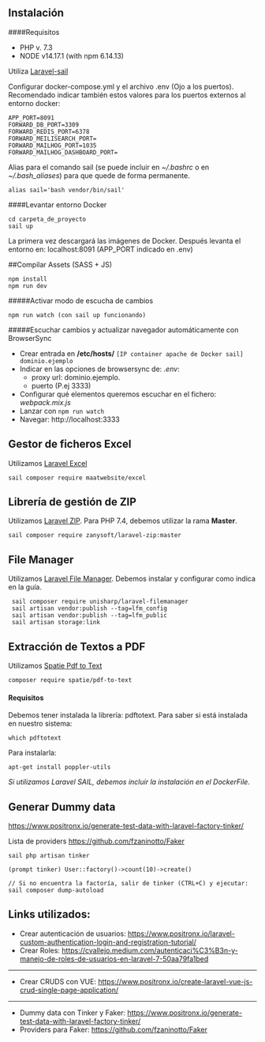 ## Instalación

####Requisitos
* PHP v. 7.3
* NODE v14.17.1 (with npm 6.14.13)


Utiliza [Laravel-sail](https://laravel.com/docs/8.x/sail)

Configurar docker-compose.yml y el archivo .env (Ojo a los puertos). Recomendado indicar también estos valores para los 
puertos externos al entorno docker:

```
APP_PORT=8091
FORWARD_DB_PORT=3309
FORWARD_REDIS_PORT=6378
FORWARD_MEILISEARCH_PORT=
FORWARD_MAILHOG_PORT=1035
FORWARD_MAILHOG_DASHBOARD_PORT=
```

Alias para el comando sail (se puede incluir en _~/.bashrc_ o en _~/.bash_aliases_) para que quede de forma permanente.

```
alias sail='bash vendor/bin/sail'
```

####Levantar entorno Docker

```
cd carpeta_de_proyecto
sail up
```

La primera vez descargará las imágenes de Docker. Después levanta el entorno en: localhost:8091 (APP_PORT indicado en .env)

##Compilar Assets (SASS + JS)

```
npm install
npm run dev
```

#####Activar modo de escucha de cambios
```
npm run watch (con sail up funcionando)
```
#####Escuchar cambios y actualizar navegador automáticamente con BrowserSync
* Crear entrada en __/etc/hosts/__
```[IP container apache de Docker sail]   dominio.ejemplo```
* Indicar en las opciones de browsersync de: _.env_: 
  * proxy url: dominio.ejemplo. 
  * puerto (P.ej 3333)
* Configurar qué elementos queremos escuchar en el fichero: _webpack.mix.js_
* Lanzar con ```npm run watch```
* Navegar: http://localhost:3333

## Gestor de ficheros Excel

Utilizamos [Laravel Excel](https://docs.laravel-excel.com/3.1/getting-started/)

```
sail composer require maatwebsite/excel
```

## Librería de gestión de ZIP

Utilizamos [Laravel ZIP](https://github.com/zanysoft/laravel-zip). Para PHP 7.4, debemos utilizar la rama **Master**.

```
sail composer require zanysoft/laravel-zip:master
```

## File Manager

Utilizamos [Laravel File Manager](https://unisharp.github.io/laravel-filemanager/installation). Debemos instalar y configurar como indica en la guía.

```
 sail composer require unisharp/laravel-filemanager
 sail artisan vendor:publish --tag=lfm_config
 sail artisan vendor:publish --tag=lfm_public
 sail artisan storage:link
```

## Extracción de Textos a PDF

Utilizamos [Spatie Pdf to Text](https://github.com/spatie/pdf-to-text)

```
composer require spatie/pdf-to-text
```


#### Requisitos


Debemos tener instalada la librería: pdftotext. Para saber si está instalada en nuestro sistema:

```
which pdftotext
```

Para instalarla:

```
apt-get install poppler-utils
```

_Si utilizamos Laravel SAIL, debemos incluir la instalación en el DockerFile._

## Generar Dummy data
https://www.positronx.io/generate-test-data-with-laravel-factory-tinker/

Lista de providers
https://github.com/fzaninotto/Faker

```
sail php artisan tinker

(prompt tinker) User::factory()->count(10)->create()

// Si no encuentra la factoría, salir de tinker (CTRL+C) y ejecutar: 
sail composer dump-autoload
```

## Links utilizados:

* Crear autenticación de usuarios: https://www.positronx.io/laravel-custom-authentication-login-and-registration-tutorial/
* Crear Roles: https://cvallejo.medium.com/autenticaci%C3%B3n-y-manejo-de-roles-de-usuarios-en-laravel-7-50aa79fa1bed

---

* Crear CRUDS con VUE: https://www.positronx.io/create-laravel-vue-js-crud-single-page-application/

---

* Dummy data con Tinker y Faker: https://www.positronx.io/generate-test-data-with-laravel-factory-tinker/
* Providers para Faker: https://github.com/fzaninotto/Faker
